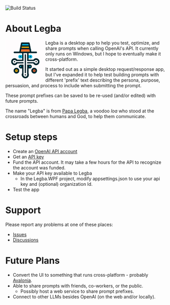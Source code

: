 ![Build Status](https://github.com/LillySoftwareConsulting/Legba/actions/workflows/ci.yml/badge.svg)

# About Legba

<img align="left" width="125" height="125" style="color:white" src="https://github.com/LillySoftwareConsulting/Legba/blob/master/Legba.WPF/Images/LegbaLogo.png">

Legba is a desktop app to help you test, optimize, and share prompts when calling OpenAI's API. It currently only runs on Windows, but I hope to eventually make it cross-platform.

It started out as a simple desktop request/response app, but I've expanded it to help test building prompts with different 'prefix' text describing the persona, purpose, persuasion, and process to include when submitting the prompt.

These prompt prefixes can be saved to be re-used (and/or edited) with future prompts.

The name "Legba" is from [Papa Legba](https://en.wikipedia.org/wiki/Papa_Legba), a voodoo *loa* who stood at the crossroads between humans and God, to help them communicate.

# Setup steps
- Create an [OpenAI API account](https://openai.com/blog/openai-api)
- Get an [API key](https://platform.openai.com/api-keys)
- Fund the API account. It may take a few hours for the API to recognize the account was funded.
- Make your API key available to Legba
  - In the Legba.WPF project, modify appsettings.json to use your api key and (optional) organization Id.
- Test the app

# Support
Please report any problems at one of these places:
- [Issues](https://github.com/LillySoftwareConsulting/Legba/issues)
- [Discussions](https://github.com/LillySoftwareConsulting/Legba/discussions)

# Future Plans
- Convert the UI to something that runs cross-platform - probably [Avalonia](https://avaloniaui.net/).
- Able to share prompts with friends, co-workers, or the public.
  - Possibly host a web service to share prompt prefixes.
- Connect to other LLMs besides OpenAI (on the web and/or locally).
